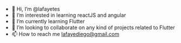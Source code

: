- 👋 Hi, I’m @lafayetes
- 👀 I’m interested in learning reactJS and angular
- 🌱 I’m currently learning Flutter
- 💞️ I’m looking to collaborate on any kind of projects related to Flutter
- 📫 How to reach me lafayediego@gmail.com

<!---
lafayetes/lafayetes is a ✨ special ✨ repository because its `README.md` (this file) appears on your GitHub profile.
You can click the Preview link to take a look at your changes.
--->
